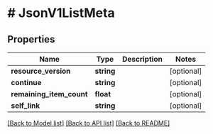 # # JsonV1ListMeta

## Properties

Name | Type | Description | Notes
------------ | ------------- | ------------- | -------------
**resource_version** | **string** |  | [optional]
**continue** | **string** |  | [optional]
**remaining_item_count** | **float** |  | [optional]
**self_link** | **string** |  | [optional]

[[Back to Model list]](../../README.md#models) [[Back to API list]](../../README.md#endpoints) [[Back to README]](../../README.md)

